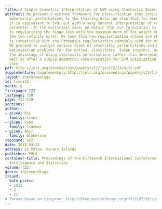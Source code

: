 ```yaml
---
title: A Simple Geometric Interpretation of SVM using Stochastic Adversaries
abstract: We present a minimax framework for classification that considers stochastic
  adversarial perturbations to the training data. We show that for binary classification
  it is equivalent to SVM, but with a very natural interpretation of regularization
  parameter. In the multiclass case, we obtain that our formulation is equivalent
  to regularizing the hinge loss with the maximum norm of the weight vector (i.e.,
  the two-infinity norm). We test this new regularization scheme and show that it
  is competitive with the Frobenius regularization commonly used for multiclass SVM.
  We proceed to analyze various forms of stochastic perturbations and obtain compact
  optimization problems for the optimal classifiers. Taken together, our results illustrate
  the advantage of using stochastic perturbations rather than deterministic ones,  as
  well as offer a simple geometric interpretation for SVM optimization in the non-separable
  case.
pdf: http://jmlr.org/proceedings/papers/v22/livni12/livni12.pdf
supplementary: Supplementary:http://jmlr.org/proceedings/papers/v22/livni12/livni12Supple.pdf
layout: inproceedings
id: livni12
month: 0
firstpage: 722
lastpage: 730
page: 722-730
sections: 
author:
- given: Roi
  family: Livni
- given: Koby
  family: Crammer
- given: Amir
  family: Globerson
reponame: v22
date: 2012-03-21
address: La Palma, Canary Islands
publisher: PMLR
container-title: Proceedings of the Fifteenth International Conference on Artificial
  Intelligence and Statistics
volume: '22'
genre: inproceedings
issued:
  date-parts:
  - 2012
  - 3
  - 21
# Format based on citeproc: http://blog.martinfenner.org/2013/07/30/citeproc-yaml-for-bibliographies/
---
```

